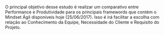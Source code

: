 O principal objetivo desse estudo é realizar um comparativo entre Performance e Produtividade para os principais framewords que contém o Mindset Ágil disponíveis hoje (25/06/2017). Isso é irá facilitar a escolha com relação ao Conhecimento da Equipe, Necessidade do Cliente e Requisito do Projeto.
